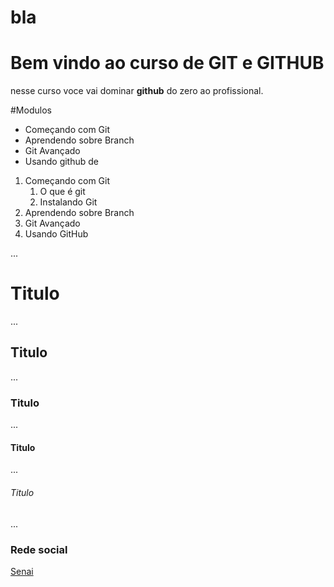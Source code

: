 # bla

# Bem vindo ao curso de GIT e GITHUB

nesse curso voce vai dominar **github** do zero ao profissional.

#Modulos
* Começando com Git
* Aprendendo sobre Branch
* Git Avançado
* Usando github de 

<!--Lista Ordenada-->
1. Começando com Git
    1. O que é git
    2. Instalando Git
2. Aprendendo sobre Branch
3. Git Avançado
4. Usando GitHub

...

# Titulo
...
## Titulo
...
### Titulo
...
#### Titulo
...
###### Titulo
...

### Rede social
[Senai](https://www.sp.senai.br/)
